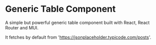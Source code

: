# Generic Table Component

A simple but powerful generic table component built with React, React Router and MUI.

It fetches by default from 'https://jsonplaceholder.typicode.com/posts'.
